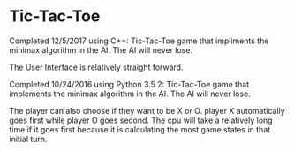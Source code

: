 # Tic-Tac-Toe

Completed 12/5/2017 using C++:
Tic-Tac-Toe game that impliments the minimax algorithm in the AI. The AI will never lose.

The User Interface is relatively straight forward.


Completed 10/24/2016 using Python 3.5.2:
Tic-Tac-Toe game that implements the minimax algorithm in the AI. The AI will never lose.

The player can also choose if they want to be X or O. player X automatically goes first while player O goes second.
The cpu will take a relatively long time if it goes first because it is calculating the most game states in that initial turn.




